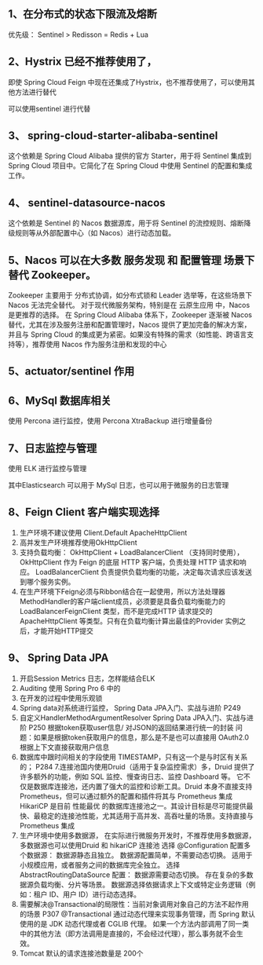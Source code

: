 


## 1、在分布式的状态下限流及熔断

优先级： Sentinel > Redisson = Redis + Lua


## 2、Hystrix 已经不推荐使用了，
 
即使 Spring Cloud Feign 中现在还集成了Hystrix，也不推荐使用了，可以使用其他方法进行替代

可以使用sentinel 进行代替


## 3、 spring-cloud-starter-alibaba-sentinel
这个依赖是 Spring Cloud Alibaba 提供的官方 Starter，用于将 Sentinel 集成到 Spring Cloud 项目中。它简化了在 Spring Cloud 中使用 Sentinel 的配置和集成工作。

## 4、 sentinel-datasource-nacos
这个依赖是 Sentinel 的 Nacos 数据源库，用于将 Sentinel 的流控规则、熔断降级规则等从外部配置中心（如 Nacos）进行动态加载。


## 5、Nacos 可以在大多数 服务发现 和 配置管理 场景下替代 Zookeeper。
Zookeeper 主要用于 分布式协调，如分布式锁和 Leader 选举等，在这些场景下 Nacos 无法完全替代。
对于现代微服务架构，特别是在 云原生应用 中，Nacos 是更推荐的选择。
在 Spring Cloud Alibaba 体系下，Zookeeper 逐渐被 Nacos 替代，尤其在涉及服务注册和配置管理时，Nacos 提供了更加完备的解决方案，
并且与 Spring Cloud 的集成更为紧密。如果没有特殊的需求（如性能、跨语言支持等），推荐使用 Nacos 作为服务注册和发现的中心

    

## 5、actuator/sentinel 作用


## 6、MySql 数据库相关

使用 Percona 进行监控，使用 Percona XtraBackup 进行增量备份

## 7、日志监控与管理

使用 ELK 进行监控与管理

其中Elasticsearch 可以用于 MySql 日志，也可以用于微服务的日志管理


## 8、Feign Client 客户端实现选择
1. 生产环境不建议使用 Client.Default   ApacheHttpClient
2. 高并发生产环境推荐使用OkHttpClient
3. 支持负载均衡： OkHttpClient + LoadBalancerClient （支持同时使用），
    OkHttpClient 作为 Feign 的底层 HTTP 客户端，负责处理 HTTP 请求和响应。
    LoadBalancerClient 负责提供负载均衡的功能，决定每次请求应该发送到哪个服务实例。
4. 在生产环境下Feign必须与Ribbon结合在一起使用，所以方法处理器MethodHandler的客户端client成员，必须要是具备负载均衡能力的 
    LoadBalancerFeignClient 类型，而不是完成HTTP 请求提交的ApacheHttpClient 等类型。只有在负载均衡计算出最佳的Provider
    实例之后，才能开始HTTP提交


## 9、 Spring Data JPA 

1. 开启Session Metrics 日志，怎样能结合ELK
2. Auditing 使用 Spring Pro 6 中的
3. 在开发的过程中使用乐观锁
4. Spring data对系统进行监控， Spring Data JPA入门、实战与进阶 P249
5. 自定义HandlerMethodArgumentResolver  Spring Data JPA入门、实战与进阶 P250
      根据token获取user信息/ 对JSON的返回结果进行统一的封装 
      问题：如果是根据token获取用户的信息，那么是不是也可以直接用 OAuth2.0 根据上下文直接获取用户信息
6. 数据库中跟时间相关的字段使用 TIMESTAMP，只有这一个是与时区有关系的； P284
7.连接池国内使用Druid（适用于复杂监控需求）多，Druid 提供了许多额外的功能，例如 SQL 监控、慢查询日志、监控 Dashboard 等。
      它不仅是数据库连接池，还内置了强大的监控和诊断工具。Druid 本身不直接支持 Prometheus，但可以通过额外的配置和插件将其与 Prometheus 集成
   HikariCP 是目前 性能最优 的数据库连接池之一。其设计目标是尽可能提供最快、最稳定的连接池性能，尤其适用于高并发、高吞吐量的场景。支持直接与Prometheus 集成
8. 生产环境中使用多数据源， 在实际进行微服务开发时，不推荐使用多数据源，多数据源也可以使用Druid 和 hikariCP 连接池
   选择 @Configuration 配置多个数据源：
      数据源静态且独立。
      数据源配置简单，不需要动态切换。
      适用于小规模应用，或者服务之间的数据库完全独立。
   选择 AbstractRoutingDataSource 配置：
      数据源需要动态切换。
      存在复杂的多数据源负载均衡、分片等场景。
      数据源选择依据请求上下文或特定业务逻辑（例如：租户 ID、用户 ID）进行动态选择。
9. 需要解决@Transactional的局限性：当前对象调用对象自己的方法不起作用的场景 P307
    @Transactional 通过动态代理来实现事务管理，而 Spring 默认使用的是 JDK 动态代理或者 CGLIB 代理。
    如果一个方法内部调用了同一类中的其他方法（即方法调用是直接的，不会经过代理），那么事务就不会生效。
10. Tomcat 默认的请求连接池数量是 200个